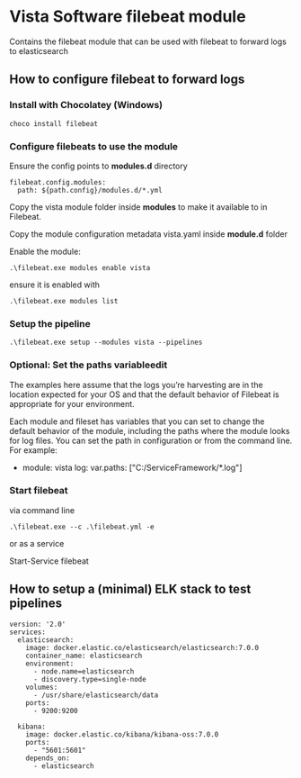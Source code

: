 # Vista Software filebeat module

Contains the filebeat module that can be used with filebeat to forward logs to elasticsearch

## How to configure filebeat to forward logs

### Install with Chocolatey (Windows)

`choco install filebeat`

### Configure filebeats to use the module

Ensure the config points to **modules.d** directory 

    filebeat.config.modules:
      path: ${path.config}/modules.d/*.yml

Copy the vista module folder inside **modules** to make it available to in Filebeat.

Copy the module configuration metadata vista.yaml inside **module.d** folder

Enable the module:

`.\filebeat.exe modules enable vista`

ensure it is enabled with 

`.\filebeat.exe modules list`

### Setup the pipeline

`.\filebeat.exe setup --modules vista --pipelines`


### Optional: Set the paths variableedit
The examples here assume that the logs you’re harvesting are in the location expected for your OS and that the default behavior of Filebeat is appropriate for your environment.

Each module and fileset has variables that you can set to change the default behavior of the module, including the paths where the module looks for log files. You can set the path in configuration or from the command line. For example:

- module: vista
  log:
    var.paths: ["C:/ServiceFramework/*.log"] 

### Start filebeat 

via command line

`.\filebeat.exe --c .\filebeat.yml -e`

or as a service

Start-Service filebeat

## How to setup a (minimal) ELK stack to test pipelines

	version: '2.0'
	services:
	  elasticsearch:
	    image: docker.elastic.co/elasticsearch/elasticsearch:7.0.0
	    container_name: elasticsearch
	    environment:
	      - node.name=elasticsearch
	      - discovery.type=single-node
	    volumes:
	      - /usr/share/elasticsearch/data
	    ports:
	      - 9200:9200
	
	  kibana:
	    image: docker.elastic.co/kibana/kibana-oss:7.0.0
	    ports:
	      - "5601:5601"
	    depends_on:
	      - elasticsearch
	